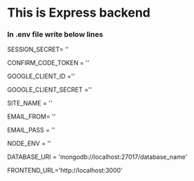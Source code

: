 # This is Express backend
### In .env file write below lines

SESSION_SECRET= ''

CONFIRM_CODE_TOKEN = ''

GOOGLE_CLIENT_ID =''

GOOGLE_CLIENT_SECRET =''

SITE_NAME = ''

EMAIL_FROM= ''

EMAIL_PASS = ''

NODE_ENV = ''

DATABASE_URI = 'mongodb://localhost:27017/database_name'

FRONTEND_URL='http://localhost:3000'